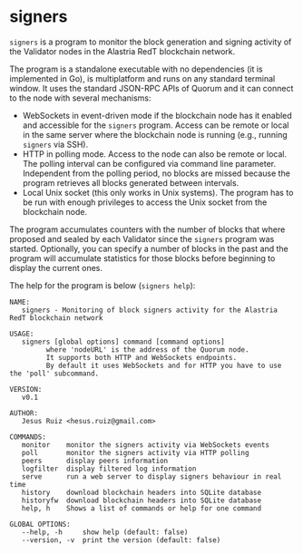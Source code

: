 # signers
`signers` is a program to monitor the block generation and signing activity of the Validator nodes in the Alastria RedT blockchain network.

The program is a standalone executable with no dependencies (it is implemented in Go), is multiplatform and runs on any standard terminal window.
It uses the standard JSON-RPC APIs of Quorum and it can connect to the node with several mechanisms:

- WebSockets in event-driven mode if the blockchain node has it enabled and accessible for the `signers` program. Access can be remote or local in the same server where the blockchain node is running (e.g., running `signers` via SSH).
- HTTP in polling mode. Access to the node can also be remote or local. The polling interval can be configured via command line parameter. Independent from the polling period, no blocks are missed because the program retrieves all blocks generated between intervals.
- Local Unix socket (this only works in Unix systems). The program has to be run with enough privileges to access the Unix socket from the blockchain node.

The program accumulates counters with the number of blocks that where proposed and sealed by each Validator since the `signers` program was started.
Optionally, you can specify a number of blocks in the past and the program will accumulate statistics for those blocks before beginning to display the current ones.

The help for the program is below (`signers help`):

```
NAME:
   signers - Monitoring of block signers activity for the Alastria RedT blockchain network

USAGE:
   signers [global options] command [command options]
         where 'nodeURL' is the address of the Quorum node.
         It supports both HTTP and WebSockets endpoints.
         By default it uses WebSockets and for HTTP you have to use the 'poll' subcommand.

VERSION:
   v0.1

AUTHOR:
   Jesus Ruiz <hesus.ruiz@gmail.com>

COMMANDS:
   monitor    monitor the signers activity via WebSockets events
   poll       monitor the signers activity via HTTP polling
   peers      display peers information
   logfilter  display filtered log information
   serve      run a web server to display signers behaviour in real time
   history    download blockchain headers into SQLite database
   historyfw  download blockchain headers into SQLite database
   help, h    Shows a list of commands or help for one command

GLOBAL OPTIONS:
   --help, -h     show help (default: false)
   --version, -v  print the version (default: false)
```